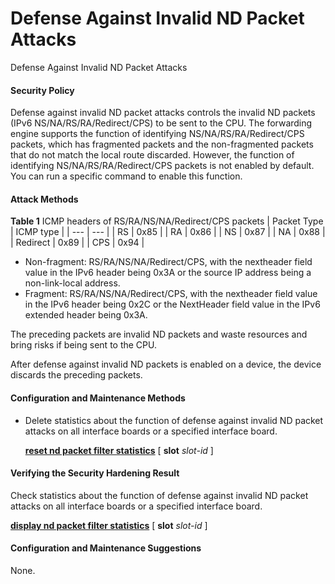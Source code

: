 Defense Against Invalid ND Packet Attacks
=========================================

Defense Against Invalid ND Packet Attacks

#### Security Policy

Defense against invalid ND packet attacks controls the invalid ND packets (IPv6 NS/NA/RS/RA/Redirect/CPS) to be sent to the CPU. The forwarding engine supports the function of identifying NS/NA/RS/RA/Redirect/CPS packets, which has fragmented packets and the non-fragmented packets that do not match the local route discarded. However, the function of identifying NS/NA/RS/RA/Redirect/CPS packets is not enabled by default. You can run a specific command to enable this function.


#### Attack Methods

**Table 1** ICMP headers of RS/RA/NS/NA/Redirect/CPS packets
| Packet Type | ICMP type |
| --- | --- |
| RS | 0x85 |
| RA | 0x86 |
| NS | 0x87 |
| NA | 0x88 |
| Redirect | 0x89 |
| CPS | 0x94 |


* Non-fragment: RS/RA/NS/NA/Redirect/CPS, with the nextheader field value in the IPv6 header being 0x3A or the source IP address being a non-link-local address.
* Fragment: RS/RA/NS/NA/Redirect/CPS, with the nextheader field value in the IPv6 header being 0x2C or the NextHeader field value in the IPv6 extended header being 0x3A.

The preceding packets are invalid ND packets and waste resources and bring risks if being sent to the CPU.

After defense against invalid ND packets is enabled on a device, the device discards the preceding packets.


#### Configuration and Maintenance Methods

* Delete statistics about the function of defense against invalid ND packet attacks on all interface boards or a specified interface board.
  
  [**reset nd packet filter statistics**](cmdqueryname=reset+nd+packet+filter+statistics) [ **slot** *slot-id* ]

#### Verifying the Security Hardening Result

Check statistics about the function of defense against invalid ND packet attacks on all interface boards or a specified interface board.

[**display nd packet filter statistics**](cmdqueryname=display+nd+packet+filter+statistics) [ **slot** *slot-id* ]


#### Configuration and Maintenance Suggestions

None.